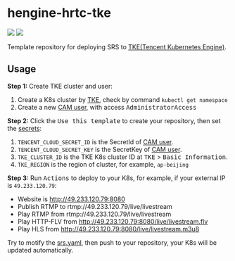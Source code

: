 # hengine-hrtc-tke

![](http://ossrs.net/gif/v1/sls.gif?site=github.com&path=/tmpl/k8s/tke/starise-wg/hengine-hrtc-tke)
[![](https://github.com/starise-wg/hengine-hrtc-tke/actions/workflows/tencent.yml/badge.svg)](https://github.com/starise-wg/hengine-hrtc-tke/actions/workflows/tencent.yml)

Template repository for deploying SRS to [TKE(Tencent Kubernetes Engine)](https://cloud.tencent.com/document/product/457/6759).

## Usage

**Step 1:** Create TKE cluster and user:

1. Create a K8s cluster by [TKE](https://console.cloud.tencent.com/tke2/cluster?rid=8), check by command `kubectl get namespace`
1. Create a new [CAM user](https://console.cloud.tencent.com/cam), with access <kbd>AdministratorAccess</kbd>

**Step 2:** Click the <kbd>Use this template</kbd> to create your repository, then set the [secrets](https://github.com/starise-wg/hengine-hrtc-tke/settings/secrets/actions):

1. `TENCENT_CLOUD_SECRET_ID` is the SecretId of [CAM user](https://console.cloud.tencent.com/cam).
1. `TENCENT_CLOUD_SECRET_KEY` is the SecretKey of [CAM user](https://console.cloud.tencent.com/cam).
1. `TKE_CLUSTER_ID` is the TKE K8s cluster ID at <kbd>TKE</kbd> > <kbd>Basic Information</kbd>.
1. `TKE_REGION` is the region of cluster, for example, `ap-beijing`

**Step 3:** Run <kbd>Actions</kbd> to deploy to your K8s, for example, if your external IP is `49.233.120.79`:

* Website is http://49.233.120.79:8080
* Publish RTMP to rtmp://49.233.120.79/live/livestream
* Play RTMP from rtmp://49.233.120.79/live/livestream
* Play HTTP-FLV from http://49.233.120.79:8080/live/livestream.flv
* Play HLS from http://49.233.120.79:8080/live/livestream.m3u8

Try to motify the [srs.yaml](srs.yaml), then push to your repository, your K8s will be updated automatically.

